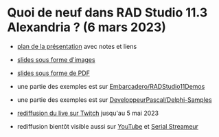 # Quoi de neuf dans RAD Studio 11.3 Alexandria ? (6 mars 2023)

* [plan de la présentation](plan-presentation.md) avec notes et liens
* [slides sous forme d'images](./Slides)
* [slides sous forme de PDF](QuoiDeNeufDansRADStudio113Alexandria-20230306.pdf)

* une partie des exemples est sur [Embarcadero/RADStudio11Demos](https://github.com/Embarcadero/RADStudio11Demos)
* une partie des exemples est sur [DeveloppeurPascal/Delphi-Samples](https://github.com/DeveloppeurPascal/Delphi-samples)

* [rediffusion du live sur Twitch](https://www.twitch.tv/videos/1757274706) jusqu'au 5 mai 2023
* rediffusion bientôt visible aussi sur [YouTube](https://www.youtube.com/@BarnstenFrance) et [Serial Streameur](https://serialstreameur.fr)
